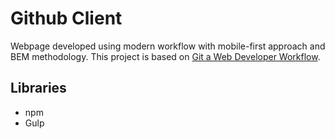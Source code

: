 # Github Client

Webpage developed using modern workflow with mobile-first approach and BEM methodology. This project is based on [Git a Web Developer Workflow](https://www.udemy.com/git-a-web-developer-job-mastering-the-modern-workflow/).

## Libraries

- npm
- Gulp
